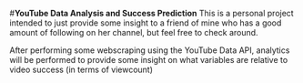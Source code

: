 #**YouTube Data Analysis and Success Prediction**
This is a personal project intended to just provide some insight to a friend of mine who has a good amount of following on her channel, but feel free to check around.

After performing some webscraping using the YouTube Data API, analytics will be performed to provide some insight on what variables are relative to video success (in terms of viewcount)


